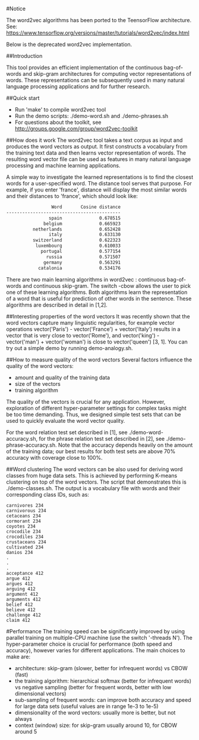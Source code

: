 #Notice

The word2vec algorithms has been ported to the TeensorFlow architecture. See:
https://www.tensorflow.org/versions/master/tutorials/word2vec/index.html

Below is the deprecated word2vec implementation.

##Introduction

This tool provides an efficient implementation of the continuous bag-of-words and skip-gram architectures for computing vector representations of words. These representations can be subsequently used in many natural language processing applications and for further research.

##Quick start
* Run 'make' to compile word2vec tool
* Run the demo scripts: ./demo-word.sh and ./demo-phrases.sh
* For questions about the toolkit, see http://groups.google.com/group/word2vec-toolkit

##How does it work
The word2vec tool takes a text corpus as input and produces the word vectors as output. It first constructs a vocabulary from the training text data and then learns vector representation of words. The resulting word vector file can be used as features in many natural language processing and machine learning applications.

A simple way to investigate the learned representations is to find the closest words for a user-specified word. The distance tool serves that purpose. For example, if you enter 'france', distance will display the most similar words and their distances to 'france', which should look like:

```bash
                 Word       Cosine distance
-------------------------------------------
                spain              0.678515
              belgium              0.665923
          netherlands              0.652428
                italy              0.633130
          switzerland              0.622323
           luxembourg              0.610033
             portugal              0.577154
               russia              0.571507
              germany              0.563291
            catalonia              0.534176
```

There are two main learning algorithms in word2vec : continuous bag-of-words and continuous skip-gram. The switch -cbow allows the user to pick one of these learning algorithms. Both algorithms learn the representation of a word that is useful for prediction of other words in the sentence. These algorithms are described in detail in [1,2].

##Interesting properties of the word vectors
It was recently shown that the word vectors capture many linguistic regularities, for example vector operations vector('Paris') - vector('France') + vector('Italy') results in a vector that is very close to vector('Rome'), and vector('king') - vector('man') + vector('woman') is close to vector('queen') [3, 1]. You can try out a simple demo by running demo-analogy.sh.

##How to measure quality of the word vectors
Several factors influence the quality of the word vectors:
* amount and quality of the training data
* size of the vectors
* training algorithm

The quality of the vectors is crucial for any application. However, exploration of different hyper-parameter settings for complex tasks might be too time demanding. Thus, we designed simple test sets that can be used to quickly evaluate the word vector quality.

For the word relation test set described in [1], see ./demo-word-accuracy.sh, for the phrase relation test set described in [2], see ./demo-phrase-accuracy.sh. Note that the accuracy depends heavily on the amount of the training data; our best results for both test sets are above 70% accuracy with coverage close to 100%.

##Word clustering
The word vectors can be also used for deriving word classes from huge data sets. This is achieved by performing K-means clustering on top of the word vectors. The script that demonstrates this is ./demo-classes.sh. The output is a vocabulary file with words and their corresponding class IDs, such as:

```shell
carnivores 234
carnivorous 234
cetaceans 234
cormorant 234
coyotes 234
crocodile 234
crocodiles 234
crustaceans 234
cultivated 234
danios 234
.
.
.
acceptance 412
argue 412
argues 412
arguing 412
argument 412
arguments 412
belief 412
believe 412
challenge 412
claim 412
```

#Performance
The training speed can be significantly improved by using parallel training on multiple-CPU machine (use the switch '-threads N'). The hyper-parameter choice is crucial for performance (both speed and accuracy), however varies for different applications. The main choices to make are:
* architecture: skip-gram (slower, better for infrequent words) vs CBOW (fast)
* the training algorithm: hierarchical softmax (better for infrequent words) vs negative sampling (better for frequent words, better with low dimensional vectors)
* sub-sampling of frequent words: can improve both accuracy and speed for large data sets (useful values are in range 1e-3 to 1e-5)
* dimensionality of the word vectors: usually more is better, but not always
* context (window) size: for skip-gram usually around 10, for CBOW around 5

